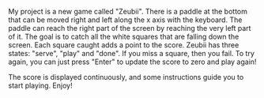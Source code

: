 My project is a new game called "Zeubii".
There is a paddle at the bottom that can be moved right and left along the x axis with the keyboard. The paddle can reach
the right part of the screen by reaching the very left part of it.
The goal is to catch all the white squares that are falling down the screen. Each square caught adds a point to the score.
Zeubii has three states: "serve", "play" and "done". If you miss a square, then you fail. To try again, you can just press
"Enter" to update the score to zero and play again!

The score is displayed continuously, and some instructions guide you to start playing. Enjoy!
